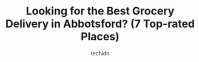---
layout: ampstory
image: https://i0.wp.com/www.auto.or.id/wp-content/uploads/2023/06/directfood-store-0-abbotsford-1686326226.jpeg?resize=640,853
author: techidn
featured: false
description: Abbotsford, British Columbia, Canada is a haven for Grocery Delivery enthusiasts, boasting an impressive array of 7 top-notch establishments. Whether youre a seasoned connoisseur or simply 
title: Looking for the Best Grocery Delivery in Abbotsford? (7 Top-rated Places)
cover:
   title: Looking for the Best Grocery Delivery in Abbotsford? (7 Top-rated Places)
   subtitle: AUTO.OR.ID
   background: https://www.auto.or.id/wp-content/uploads/2023/06/directfood-store-0-abbotsford-1686326226.jpeg

pages: 
 - layout: thirds
   top: <h1>#1 Rays NOFRILLS Abbotsford</h1>
   bottom: "<p>This is my new favorite grocery store, no frills prices are way! Better compared too, for example save-on-food, or where I always use to shop safeway. There is more of a </p>"
   background: https://www.auto.or.id/wp-content/uploads/2023/06/directfood-store-1-abbotsford-1686326228.jpeg
   backgroundblur: true
 - layout: thirds
   top: <h1>#2 Save-On-Foods</h1>
   bottom: "<p>2140 Sumas Way, Abbotsford, BC V2S 2C7, Canada</p>"
   background: https://www.auto.or.id/wp-content/uploads/2023/06/directfood-store-2-abbotsford-1686326229.jpeg
   cta:
      link: https://www.auto.or.id/looking-for-the-best-grocery-delivery-in-abbotsford-7-top-rated-places/
      text: Looking for the Best Grocery Delivery in Abbotsford? (7 Top-rated Places)
 - layout: thirds
   top: <h1>#3 Save-On-Foods</h1>
   bottom: "<p>32700 South Fraser Way #300, Abbotsford, BC V2T 4M5, Canada</p>"
   background: https://images.unsplash.com/photo-1494976388531-d1058494cdd8?ixlib=rb-4.0.3&ixid=MnwxMjA3fDB8MHxwaG90by1wYWdlfHx8fGVufDB8fHx8&auto=format&fit=crop&w=640&h=853&q=80
   cta:
      link: https://www.auto.or.id/looking-for-the-best-grocery-delivery-in-abbotsford-7-top-rated-places/
      text: Looking for the Best Grocery Delivery in Abbotsford? (7 Top-rated Places)
 - layout: thirds
   top: <h1>#4 Chalo FreshCo Trethewey & S Fraser Way</h1>
   bottom: "<p>32500 S Fraser Highway, #100, Abbotsford, BC V2T 4W1, Canada</p>"
   background: https://images.unsplash.com/photo-1614687153862-b0e115ebcef1?ixlib=rb-4.0.3&ixid=MnwxMjA3fDB8MHxwaG90by1wYWdlfHx8fGVufDB8fHx8&auto=format&fit=crop&w=640&h=853&q=80
   cta:
      link: https://www.auto.or.id/looking-for-the-best-grocery-delivery-in-abbotsford-7-top-rated-places/
      text: Looking for the Best Grocery Delivery in Abbotsford? (7 Top-rated Places)
 - layout: thirds
   top: <h1>#5 Save-On-Foods</h1>
   bottom: "<p>2388 Whatcom Rd, Abbotsford, BC V3G 0C1, Canada</p>"
   background: https://images.unsplash.com/photo-1554708893-e11aa45b9bbf?ixlib=rb-4.0.3&ixid=MnwxMjA3fDB8MHxwaG90by1wYWdlfHx8fGVufDB8fHx8&auto=format&fit=crop&w=640&h=853&q=80
   cta:
      link: https://www.auto.or.id/looking-for-the-best-grocery-delivery-in-abbotsford-7-top-rated-places/
      text: Looking for the Best Grocery Delivery in Abbotsford? (7 Top-rated Places)
 - layout: thirds
   top: <h1>#6 Choices Markets</h1>
   bottom: "<p>3033 Immel St, Abbotsford, BC V2S 6S2, Canada</p>"
   background: https://images.unsplash.com/photo-1628188859552-132bbeac6204?ixlib=rb-4.0.3&ixid=MnwxMjA3fDB8MHxwaG90by1wYWdlfHx8fGVufDB8fHx8&auto=format&fit=crop&w=640&h=853&q=80
   cta:
      link: https://www.auto.or.id/looking-for-the-best-grocery-delivery-in-abbotsford-7-top-rated-places/
      text: Looking for the Best Grocery Delivery in Abbotsford? (7 Top-rated Places)
 - layout: thirds
   top: <h1>#7 Co-op Food Store</h1>
   bottom: "<p>3270 Mount Lehman Rd #250, Abbotsford, BC V4X 2M9, Canada</p>"
   background: https://images.unsplash.com/photo-1542362567-b07e54358753?ixlib=rb-4.0.3&ixid=MnwxMjA3fDB8MHxwaG90by1wYWdlfHx8fGVufDB8fHx8&auto=format&fit=crop&w=640&h=853&q=80
   cta:
      link: https://www.auto.or.id/looking-for-the-best-grocery-delivery-in-abbotsford-7-top-rated-places/
      text: Looking for the Best Grocery Delivery in Abbotsford? (7 Top-rated Places)
 - layout: thirds
   middle: Continue reading...
   background: https://images.unsplash.com/photo-1567346495660-baf9ca9d661a?ixlib=rb-4.0.3&ixid=MnwxMjA3fDB8MHxwaG90by1wYWdlfHx8fGVufDB8fHx8&auto=format&fit=crop&w=640&h=853&q=80
   cta:
      link: https://www.auto.or.id/looking-for-the-best-grocery-delivery-in-abbotsford-7-top-rated-places/
      text: Looking for the Best Grocery Delivery in Abbotsford? (7 Top-rated Places)

---